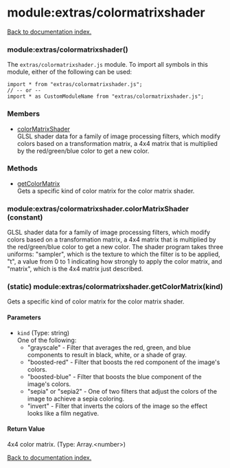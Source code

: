 # module:extras/colormatrixshader

[Back to documentation index.](index.md)

<a name='extras_colormatrixshader'></a>
### module:extras/colormatrixshader()

The <code>extras/colormatrixshader.js</code> module.
To import all symbols in this module, either of the following can be used:

    import * from "extras/colormatrixshader.js";
    // -- or --
    import * as CustomModuleName from "extras/colormatrixshader.js";

### Members

* [colorMatrixShader](#extras_colormatrixshader.colorMatrixShader)<br>GLSL shader data for a family of image processing filters, which modify colors based on a transformation matrix, a 4x4 matrix that is multiplied by the red/green/blue color to get a new color.

### Methods

* [getColorMatrix](#extras_colormatrixshader.getColorMatrix)<br>Gets a specific kind of color matrix for the color
matrix shader.

<a name='extras_colormatrixshader.colorMatrixShader'></a>
### module:extras/colormatrixshader.colorMatrixShader (constant)

GLSL shader data for a family of image processing filters, which modify colors based on a transformation matrix, a 4x4 matrix that is multiplied by the red/green/blue color to get a new color. The shader program takes three uniforms: "sampler", which
is the texture to which the filter is to be applied, "t", a value from 0 to 1 indicating how strongly to
apply the color matrix, and "matrix", which is the 4x4 matrix just described.

<a name='extras_colormatrixshader.getColorMatrix'></a>
### (static) module:extras/colormatrixshader.getColorMatrix(kind)

Gets a specific kind of color matrix for the color
matrix shader.

#### Parameters

* `kind` (Type: string)<br>One of the following:<ul> <li>"grayscale" - Filter that averages the red, green, and blue components to result in black, white, or a shade of gray. <li>"boosted-red" - Filter that boosts the red component of the image's colors. <li>"boosted-blue" - Filter that boosts the blue component of the image's colors. <li>"sepia" or "sepia2" - One of two filters that adjust the colors of the image to achieve a sepia coloring. <li>"invert" - Filter that inverts the colors of the image so the effect looks like a film negative. </ul>

#### Return Value

4x4 color matrix. (Type: Array.&lt;number>)

[Back to documentation index.](index.md)
